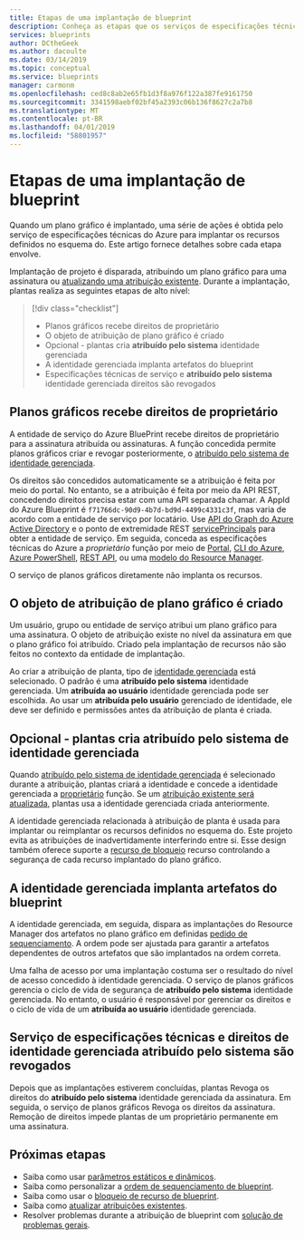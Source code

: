 ```yaml
---
title: Etapas de uma implantação de blueprint
description: Conheça as etapas que os serviços de especificações técnicas do Azure passa por durante a implantação.
services: blueprints
author: DCtheGeek
ms.author: dacoulte
ms.date: 03/14/2019
ms.topic: conceptual
ms.service: blueprints
manager: carmonm
ms.openlocfilehash: ced8c8ab2e65fb1d3f8a976f122a387fe9161750
ms.sourcegitcommit: 3341598aebf02bf45a2393c06b136f8627c2a7b8
ms.translationtype: MT
ms.contentlocale: pt-BR
ms.lasthandoff: 04/01/2019
ms.locfileid: "58801957"
---
```

# <a name="stages-of-a-blueprint-deployment"></a>Etapas de uma implantação de blueprint

Quando um plano gráfico é implantado, uma série de ações é obtida pelo serviço de especificações técnicas do Azure para implantar os recursos definidos no esquema do. Este artigo fornece detalhes sobre cada etapa envolve.

Implantação de projeto é disparada, atribuindo um plano gráfico para uma assinatura ou [atualizando uma atribuição existente](../how-to/update-existing-assignments.md). Durante a implantação, plantas realiza as seguintes etapas de alto nível:

> [!div class="checklist"]
> - Planos gráficos recebe direitos de proprietário
> - O objeto de atribuição de plano gráfico é criado
> - Opcional - plantas cria **atribuído pelo sistema** identidade gerenciada
> - A identidade gerenciada implanta artefatos do blueprint
> - Especificações técnicas de serviço e **atribuído pelo sistema** identidade gerenciada direitos são revogados

## <a name="blueprints-granted-owner-rights"></a>Planos gráficos recebe direitos de proprietário

A entidade de serviço do Azure BluePrint recebe direitos de proprietário para a assinatura atribuída ou assinaturas. A função concedida permite planos gráficos criar e revogar posteriormente, o [atribuído pelo sistema de identidade gerenciada](../../../active-directory/managed-identities-azure-resources/overview.md).

Os direitos são concedidos automaticamente se a atribuição é feita por meio do portal. No entanto, se a atribuição é feita por meio da API REST, concedendo direitos precisa estar com uma API separada chamar. A AppId do Azure Blueprint é `f71766dc-90d9-4b7d-bd9d-4499c4331c3f`, mas varia de acordo com a entidade de serviço por locatário. Use [API do Graph do Azure Active Directory](../../../active-directory/develop/active-directory-graph-api.md) e o ponto de extremidade REST [servicePrincipals](/graph/api/resources/serviceprincipal) para obter a entidade de serviço. Em seguida, conceda as especificações técnicas do Azure a _proprietário_ função por meio de [Portal](../../../role-based-access-control/role-assignments-portal.md), [CLI do Azure](../../../role-based-access-control/role-assignments-cli.md), [Azure PowerShell](../../../role-based-access-control/role-assignments-powershell.md), [REST API](../../../role-based-access-control/role-assignments-rest.md), ou uma [modelo do Resource Manager](../../../role-based-access-control/role-assignments-template.md).

O serviço de planos gráficos diretamente não implanta os recursos.

## <a name="the-blueprint-assignment-object-is-created"></a>O objeto de atribuição de plano gráfico é criado

Um usuário, grupo ou entidade de serviço atribui um plano gráfico para uma assinatura. O objeto de atribuição existe no nível da assinatura em que o plano gráfico foi atribuído. Criado pela implantação de recursos não são feitos no contexto da entidade de implantação.

Ao criar a atribuição de planta, tipo de [identidade gerenciada](../../../active-directory/managed-identities-azure-resources/overview.md) está selecionado. O padrão é uma **atribuído pelo sistema** identidade gerenciada. Um **atribuída ao usuário** identidade gerenciada pode ser escolhida. Ao usar um **atribuída pelo usuário** gerenciado de identidade, ele deve ser definido e permissões antes da atribuição de planta é criada.

## <a name="optional---blueprints-creates-system-assigned-managed-identity"></a>Opcional - plantas cria atribuído pelo sistema de identidade gerenciada

Quando [atribuído pelo sistema de identidade gerenciada](../../../active-directory/managed-identities-azure-resources/overview.md) é selecionado durante a atribuição, plantas criará a identidade e concede a identidade gerenciada a [proprietário](../../../role-based-access-control/built-in-roles.md#owner) função. Se um [atribuição existente será atualizada](../how-to/update-existing-assignments.md), plantas usa a identidade gerenciada criada anteriormente.

A identidade gerenciada relacionada à atribuição de planta é usada para implantar ou reimplantar os recursos definidos no esquema do. Este projeto evita as atribuições de inadvertidamente interferindo entre si.
Esse design também oferece suporte a [recurso de bloqueio](./resource-locking.md) recurso controlando a segurança de cada recurso implantado do plano gráfico.

## <a name="the-managed-identity-deploys-blueprint-artifacts"></a>A identidade gerenciada implanta artefatos do blueprint

A identidade gerenciada, em seguida, dispara as implantações do Resource Manager dos artefatos no plano gráfico em definidas [pedido de sequenciamento](./sequencing-order.md). A ordem pode ser ajustada para garantir a artefatos dependentes de outros artefatos que são implantados na ordem correta.

Uma falha de acesso por uma implantação costuma ser o resultado do nível de acesso concedido à identidade gerenciada. O serviço de planos gráficos gerencia o ciclo de vida de segurança de **atribuído pelo sistema** identidade gerenciada. No entanto, o usuário é responsável por gerenciar os direitos e o ciclo de vida de um **atribuída ao usuário** identidade gerenciada.

## <a name="blueprint-service-and-system-assigned-managed-identity-rights-are-revoked"></a>Serviço de especificações técnicas e direitos de identidade gerenciada atribuído pelo sistema são revogados

Depois que as implantações estiverem concluídas, plantas Revoga os direitos do **atribuído pelo sistema** identidade gerenciada da assinatura. Em seguida, o serviço de planos gráficos Revoga os direitos da assinatura. Remoção de direitos impede plantas de um proprietário permanente em uma assinatura.

## <a name="next-steps"></a>Próximas etapas

- Saiba como usar [parâmetros estáticos e dinâmicos](parameters.md).
- Saiba como personalizar a [ordem de sequenciamento de blueprint](sequencing-order.md).
- Saiba como usar o [bloqueio de recurso de blueprint](resource-locking.md).
- Saiba como [atualizar atribuições existentes](../how-to/update-existing-assignments.md).
- Resolver problemas durante a atribuição de blueprint com [solução de problemas gerais](../troubleshoot/general.md).